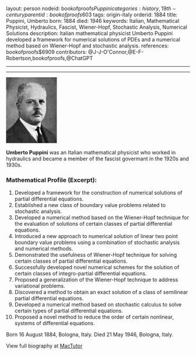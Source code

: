 layout: person
nodeid: bookofproofs$Puppini
categories: history,19th-century
parentid: bookofproofs$603
tags: origin-italy
orderid: 1884
title: Puppini, Umberto
born: 1884
died: 1946
keywords: Italian, Mathematical Physicist, Hydraulics, Fascist, Wiener-Hopf, Stochastic Analysis, Numerical Solutions
description: Italian mathematical physicist Umberto Puppini developed a framework for numerical solutions of PDEs and a numerical method based on Wiener-Hopf and stochastic analysis.
references: bookofproofs$6909
contributors: @J-J-O'Connor,@E-F-Robertson,bookofproofs,@ChatGPT

---



---

![Puppini.jpg](https://github.com/bookofproofs/bookofproofs.github.io/blob/main/_sources/_assets/images/portraits/Puppini.jpg?raw=true)

**Umberto Puppini** was an Italian mathematical physicist who worked in hydraulics and became a member of the fascist govermant in the 1920s and 1930s.

### Mathematical Profile (Excerpt):
1. Developed a framework for the construction of numerical solutions of partial differential equations.
2. Established a new class of boundary value problems related to stochastic analysis.
3. Developed a numerical method based on the Wiener-Hopf technique for the evaluation of solutions of certain classes of partial differential equations.
4. Introduced a new approach to numerical solution of linear two point boundary value problems using a combination of stochastic analysis and numerical methods.
5. Demonstrated the usefulness of Wiener-Hopf technique for solving certain classes of partial differential equations.
6. Successfully developed novel numerical schemes for the solution of certain classes of integro-partial differential equations.
7. Proposed a generalization of the Wiener-Hopf technique to address variational problems.
8. Discovered a method to obtain an exact solution of a class of semilinear partial differential equations.
9. Developed a numerical method based on stochastic calculus to solve certain types of partial differential equations.
10. Proposed a novel method to reduce the order of certain nonlinear, systems of differential equations.

Born 16 August 1884, Bologna, Italy. Died 21 May 1946, Bologna, Italy.

View full biography at [MacTutor](https://mathshistory.st-andrews.ac.uk/Biographies/Puppini/)
